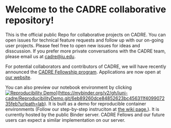 # Welcome to the CADRE collaborative repository!
This is the official public Repo for collaborative projects on CADRE. You can open issues for technical feature requests and follow up with our on-going user projects. Please feel free to open new issues for ideas and disscussion. If you prefer more private conversations with the CADRE team, please email us at cadre@iu.edu.

For potential collaborators and contributors of CADRE, we will have recently announced the [CADRE Fellowship program](https://iuni.iu.edu/resources/cadre/fellowship-program). Applications are now open at [our website](https://iuni.iu.edu/resources/cadre/fellowship-proposal-form).

You can also preview our notebook environment by clicking [![Reproducibility Demo](https://mybinder.org/badge_logo.svg)](https://mybinder.org/badge_logo.svg)](https://mybinder.org/v2/gh/iuni-cadre/ReproducibilityDemo.git/6eb89260dce84852623bc456311f409907235feb?urlpath=lab). It is built as a demo for reproducible container environments (Follow our step-by-step instruciton at [the wiki page.](https://github.com/iuni-cadre/ReproducibilityDemo/wiki/A-demo-of-reproducibility)). It is currently hosted by the public Binder server. CADRE Fellows and our future users can expect a similar implementation on our server.
